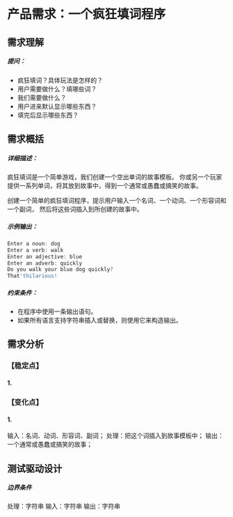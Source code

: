 # 产品需求：一个疯狂填词程序

## 需求理解
##### 提问：
- 疯狂填词？具体玩法是怎样的？
- 用户需要做什么？填哪些词？
- 我们需要做什么？
- 用户进来默认显示哪些东西？
- 填完后显示哪些东西？

## 需求概括
##### 详细描述：
疯狂填词是一个简单游戏，我们创建一个空出单词的故事模板。
你或另一个玩家提供一系列单词，将其放到故事中，得到一个通常或愚蠢或搞笑的故事。

创建一个简单的疯狂填词程序，提示用户输入一个名词、一个动词、一个形容词和一个副词，
然后将这些词插入到所创建的故事中。

##### 示例输出：

```js
Enter a noun: dog 
Enter a verb: walk 
Enter an adjective: blue 
Enter an adverb: quickly
Do you walk your blue dog quickly?
That'thilarious!
```

##### 约束条件：
- 在程序中使用一条输出语句。
- 如果所有语言支持字符串插入或替换，则使用它来构造输出。

## 需求分析

### 【稳定点】
#### 1.

### 【变化点】
#### 1.


输入：名词、动词、形容词、副词；
处理：把这个词插入到故事模板中；
输出：一个通常或愚蠢或搞笑的故事；

## 测试驱动设计

##### 边界条件
处理：字符串
输入：字符串
输出：字符串


